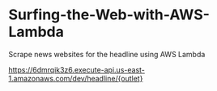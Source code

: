 # Surfing-the-Web-with-AWS-Lambda

Scrape news websites for the headline using AWS Lambda

https://6dmrqik3z6.execute-api.us-east-1.amazonaws.com/dev/headline/{outlet}
